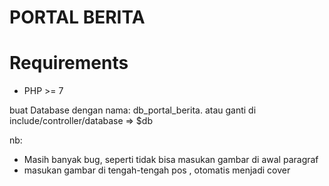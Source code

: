 # PORTAL BERITA


Requirements
============

* PHP >= 7



buat Database dengan nama:
db_portal_berita. 
atau ganti di include/controller/database => $db


nb:
* Masih banyak bug, seperti tidak bisa masukan gambar di awal paragraf
* masukan gambar di tengah-tengah pos , otomatis menjadi cover



